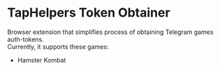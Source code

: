 # TapHelpers Token Obtainer
Browser extension that simplifies process of obtaining Telegram games auth-tokens.  
Currently, it supports these games:
 - Hamster Kombat